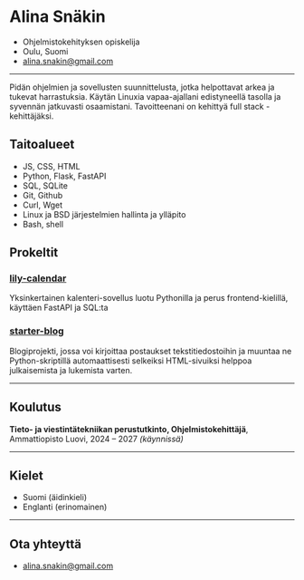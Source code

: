# Alina Snäkin

- Ohjelmistokehityksen opiskelija
- Oulu, Suomi
- alina.snakin@gmail.com

---

Pidän ohjelmien ja sovellusten suunnittelusta, jotka helpottavat arkea ja tukevat harrastuksia. Käytän Linuxia vapaa-ajallani edistyneellä tasolla ja syvennän jatkuvasti osaamistani. Tavoitteenani on kehittyä full stack -kehittäjäksi.

## Taitoalueet

- JS, CSS, HTML
- Python, Flask, FastAPI
- SQL, SQLite
- Git, Github
- Curl, Wget
- Linux ja BSD järjestelmien hallinta ja ylläpito
- Bash, shell

## Prokeltit

### [lily-calendar](https://github.com/ofvalleys/lily-calendar)
Yksinkertainen kalenteri-sovellus luotu Pythonilla ja perus frontend-kielillä, käyttäen FastAPI ja SQL:ta

### [starter-blog](https://github.com/ofvalleys/starter-blog)
Blogiprojekti, jossa voi kirjoittaa postaukset tekstitiedostoihin ja muuntaa ne Python-skriptillä automaattisesti selkeiksi HTML-sivuiksi helppoa julkaisemista ja lukemista varten.

---

## Koulutus

**Tieto- ja viestintätekniikan perustutkinto, Ohjelmistokehittäjä**, Ammattiopisto Luovi, 2024 – 2027 _(käynnissä)_

---

## Kielet

- Suomi (äidinkieli)
- Englanti (erinomainen)

---

## Ota yhteyttä
- alina.snakin@gmail.com

